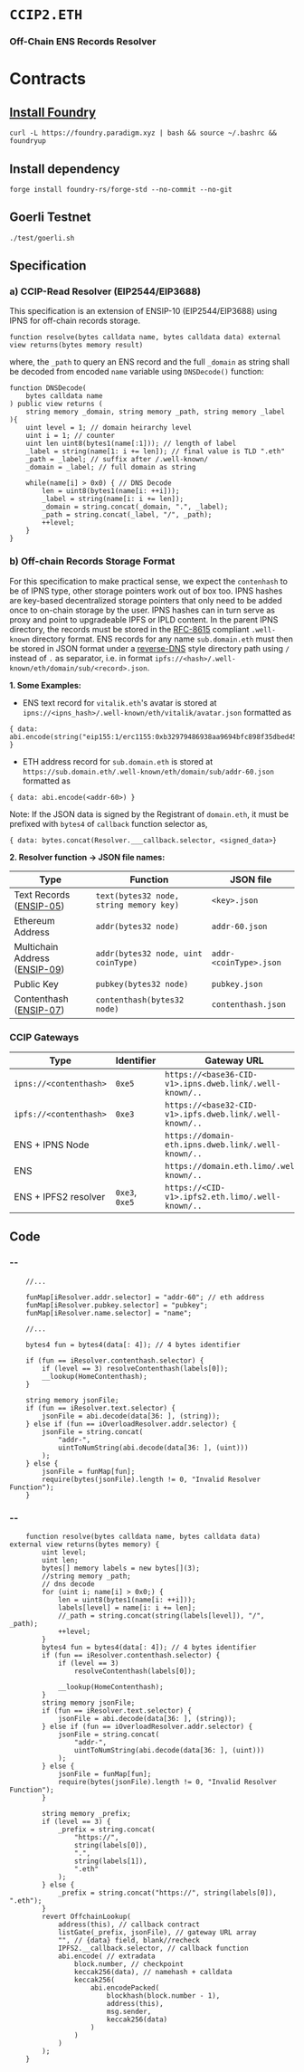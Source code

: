 # `CCIP2.ETH`

### Off-Chain ENS Records Resolver

# Contracts

## [Install Foundry](https://getfoundry.sh/)
`curl -L https://foundry.paradigm.xyz | bash && source ~/.bashrc && foundryup`

## Install dependency
`forge install foundry-rs/forge-std --no-commit --no-git`

## Goerli Testnet
 `./test/goerli.sh`

## Specification

### a) CCIP-Read Resolver (EIP2544/EIP3688)

This specification is an extension of ENSIP-10 (EIP2544/EIP3688) using IPNS for off-chain records storage.

```solidity
function resolve(bytes calldata name, bytes calldata data) external view returns(bytes memory result)
```

where, the `_path` to query an ENS record and the full `_domain` as string shall be decoded from encoded `name` variable using `DNSDecode()` function:

```solidity
function DNSDecode(
    bytes calldata name
) public view returns (
    string memory _domain, string memory _path, string memory _label
){
    uint level = 1; // domain heirarchy level
    uint i = 1; // counter
    uint len uint8(bytes1(name[:1])); // length of label
    _label = string(name[1: i += len]); // final value is TLD ".eth"
    _path = _label; // suffix after /.well-known/
    _domain = _label; // full domain as string

    while(name[i] > 0x0) { // DNS Decode
        len = uint8(bytes1(name[i: ++i]));
        _label = string(name[i: i += len]);
        _domain = string.concat(_domain, ".", _label);
        _path = string.concat(_label, "/", _path);
        ++level;
    }
}
```

### b) Off-chain Records Storage Format

For this specification to make practical sense, we expect the `contenhash` to be of IPNS type, other storage pointers work out of box too. IPNS hashes are key-based decentralized storage pointers that only need to be added once to on-chain storage by the user. IPNS hashes can in turn serve as proxy and point to upgradeable IPFS or IPLD content. In the parent IPNS directory, the records must be stored in the [RFC-8615](https://www.rfc-editor.org/rfc/rfc8615) compliant `.well-known` directory format. ENS records for any name `sub.domain.eth` must then be stored in JSON format under a [reverse-DNS](https://en.wikipedia.org/wiki/Reverse_domain_name_notation) style directory path using `/` instead of `.` as separator, i.e. in format `ipfs://<hash>/.well-known/eth/domain/sub/<record>.json`.

**1. Some Examples:**

- ENS text record for `vitalik.eth`'s avatar is stored at `ipns://<ipns_hash>/.well-known/eth/vitalik/avatar.json` formatted as

```solidity
{ data: abi.encode(string("eip155:1/erc1155:0xb32979486938aa9694bfc898f35dbed459f44424/10063")) }
```

- ETH address record for `sub.domain.eth` is stored at `https://sub.domain.eth/.well-known/eth/domain/sub/addr-60.json` formatted as

```solidity
{ data: abi.encode(<addr-60>) }
```

Note: If the JSON data is signed by the Registrant of `domain.eth`, it must be prefixed with `bytes4` of `callback` function selector as,

```solidity
{ data: bytes.concat(Resolver.___callback.selector, <signed_data>}
```

**2. Resolver function → JSON file names:**

| Type | Function | JSON file |
| -- | -- | --- |
| Text Records ([ENSIP-05](https://docs.ens.domains/ens-improvement-proposals/ensip-5-text-records)) | `text(bytes32 node, string memory key)` | `<key>.json` |
| Ethereum Address | `addr(bytes32 node)` | `addr-60.json` |
| Multichain Address ([ENSIP-09](https://docs.ens.domains/ens-improvement-proposals/ensip-9-multichain-address-resolution)) | `addr(bytes32 node, uint coinType)`| `addr-<coinType>.json` |
| Public Key | `pubkey(bytes32 node)`| `pubkey.json` |
| Contenthash ([ENSIP-07](https://docs.ens.domains/ens-improvement-proposals/ensip-7-contenthash-field)) | `contenthash(bytes32 node)` | `contenthash.json` |


### CCIP Gateways

| Type | Identifier | Gateway URL |
| --- | --- | --- |
| `ipns://<contenthash>` | `0xe5` | `https://<base36-CID-v1>.ipns.dweb.link/.well-known/..` |
| `ipfs://<contenthash>` | `0xe3` | `https://<base32-CID-v1>.ipfs.dweb.link/.well-known/..` |
| ENS + IPNS Node| &nbsp; | `https://domain-eth.ipns.dweb.link/.well-known/..` |
| ENS | &nbsp; | `https://domain.eth.limo/.well-known/..` |
| ENS + IPFS2 resolver| `0xe3`, `0xe5` | `https://<CID-v1>.ipfs2.eth.limo/.well-known/..` |

## Code

### --

```solidity
	//...

	funMap[iResolver.addr.selector] = "addr-60"; // eth address
	funMap[iResolver.pubkey.selector] = "pubkey";
	funMap[iResolver.name.selector] = "name";

	//...

	bytes4 fun = bytes4(data[: 4]); // 4 bytes identifier

	if (fun == iResolver.contenthash.selector) {
		if (level == 3) resolveContenthash(labels[0]);
		__lookup(HomeContenthash);
	}

	string memory jsonFile;
	if (fun == iResolver.text.selector) {
		jsonFile = abi.decode(data[36: ], (string));
	} else if (fun == iOverloadResolver.addr.selector) {
		jsonFile = string.concat(
			"addr-",
			uintToNumString(abi.decode(data[36: ], (uint)))
		);
	} else {
		jsonFile = funMap[fun];
		require(bytes(jsonFile).length != 0, "Invalid Resolver Function");
	}
```

### --

```solidity
	function resolve(bytes calldata name, bytes calldata data) external view returns(bytes memory) {
        uint level;
        uint len;
        bytes[] memory labels = new bytes[](3);
        //string memory _path;
        // dns decode
        for (uint i; name[i] > 0x0;) {
            len = uint8(bytes1(name[i: ++i]));
            labels[level] = name[i: i += len];
            //_path = string.concat(string(labels[level]), "/", _path);
            ++level;
        }
        bytes4 fun = bytes4(data[: 4]); // 4 bytes identifier
        if (fun == iResolver.contenthash.selector) {
            if (level == 3)
                resolveContenthash(labels[0]);

            __lookup(HomeContenthash);
        }
        string memory jsonFile;
        if (fun == iResolver.text.selector) {
            jsonFile = abi.decode(data[36: ], (string));
        } else if (fun == iOverloadResolver.addr.selector) {
            jsonFile = string.concat(
                "addr-",
                uintToNumString(abi.decode(data[36: ], (uint)))
            );
        } else {
            jsonFile = funMap[fun];
            require(bytes(jsonFile).length != 0, "Invalid Resolver Function");
        }

        string memory _prefix;
        if (level == 3) {
            _prefix = string.concat(
                "https://",
                string(labels[0]),
                ".",
                string(labels[1]),
                ".eth"
            );
        } else {
            _prefix = string.concat("https://", string(labels[0]), ".eth");
        }
        revert OffchainLookup(
            address(this), // callback contract
            listGate(_prefix, jsonFile), // gateway URL array
            "", // {data} field, blank//recheck
            IPFS2.__callback.selector, // callback function
            abi.encode( // extradata
                block.number, // checkpoint
                keccak256(data), // namehash + calldata
                keccak256(
                    abi.encodePacked(
                        blockhash(block.number - 1),
                        address(this),
                        msg.sender,
                        keccak256(data)
                    )
                )
            )
        );
    }

```
